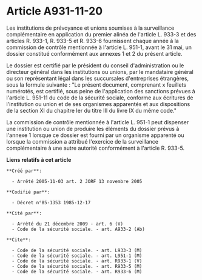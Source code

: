 # Article A931-11-20

Les institutions de prévoyance et unions soumises à la surveillance complémentaire en application du premier alinéa de
l'article L. 933-3 et des articles R. 933-1, R. 933-5 et R. 933-6 fournissent chaque année à la commission de contrôle
mentionnée à l'article L. 951-1, avant le 31 mai, un dossier constitué conformément aux annexes 1 et 2 du présent article.

Le dossier est certifié par le président du conseil d'administration ou le directeur général dans les institutions ou unions,
par le mandataire général ou son représentant légal dans les succursales d'entreprises étrangères, sous la formule suivante :
"Le présent document, comprenant x feuillets numérotés, est certifié, sous peine de l'application des sanctions prévues à
l'article L. 951-11 du code de la sécurité sociale, conforme aux écritures de l'institution ou union et de ses organismes
apparentés et aux dispositions de la section XI du chapitre Ier du titre III du livre IX du même code."

La commission de contrôle mentionnée à l'article L. 951-1 peut dispenser une institution ou union de produire les éléments du
dossier prévus à l'annexe 1 lorsque ce dossier est fourni par un organisme apparenté ou lorsque la commission a attribué
l'exercice de la surveillance complémentaire à une autre autorité conformément à l'article R. 933-5.

**Liens relatifs à cet article**

	**Créé par**:

	  - Arrêté 2005-11-03 art. 2 JORF 13 novembre 2005

	**Codifié par**:

	  - Décret n°85-1353 1985-12-17

	**Cité par**:

	  - Arrêté du 21 décembre 2009 - art. 6 (V)
	  - Code de la sécurité sociale. - art. A933-2 (Ab)

	**Cite**:

	  - Code de la sécurité sociale. - art. L933-3 (M)
	  - Code de la sécurité sociale. - art. L951-1 (M)
	  - Code de la sécurité sociale. - art. R933-1 (V)
	  - Code de la sécurité sociale. - art. R933-5 (M)
	  - Code de la sécurité sociale. - art. R933-6 (M)
